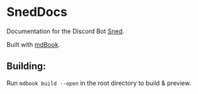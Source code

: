 # SnedDocs
Documentation for the Discord Bot [Sned](https://github.com/HyperGH/SnedBot).

Built with [mdBook](https://rust-lang.github.io/mdBook/).

## Building:
Run `mdbook build --open` in the root directory to build & preview. 
